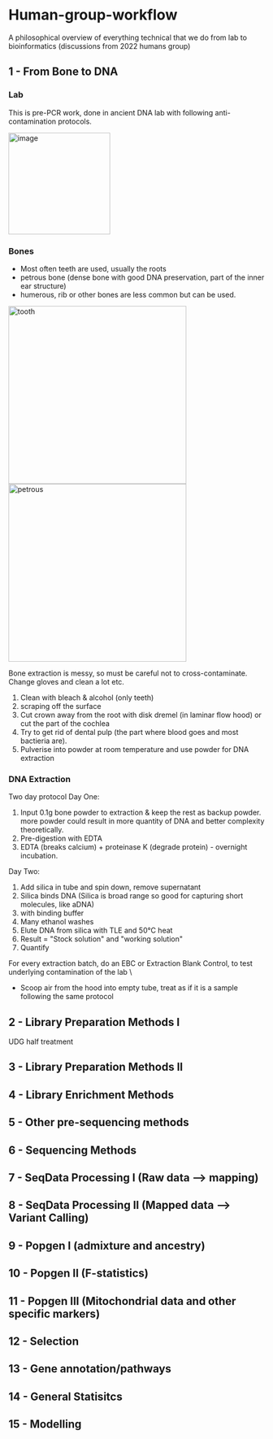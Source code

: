 # Human-group-workflow
A philosophical overview of everything technical that we do from lab to bioinformatics (discussions from 2022 humans group)

## 1 - From Bone to DNA
### Lab
This is pre-PCR work, done in ancient DNA lab with following anti-contamination protocols.

<img width="200" alt="image" src="https://user-images.githubusercontent.com/78726635/150440157-78745565-d057-449b-bc4e-3a72c987af44.png">

### Bones
- Most often teeth are used, usually the roots
- petrous bone (dense bone with good DNA preservation, part of the inner ear structure) 
- humerous, rib or other bones are less common but can be used.

<img height="350" alt="tooth" src="https://user-images.githubusercontent.com/78726635/150442139-0fc1f26f-d41b-4b74-bb40-6c22d14193d3.png"> <img height="350" alt="petrous" src="https://user-images.githubusercontent.com/78726635/150442000-eda707b9-cade-43f6-9e15-a9519b97e625.jpg">


Bone extraction is messy, so must be careful not to cross-contaminate. Change gloves and clean a lot etc. 

1. Clean with bleach & alcohol (only teeth)
2. scraping off the surface
3. Cut crown away from the root with disk dremel (in laminar flow hood) or cut the part of the cochlea 
4. Try to get rid of dental pulp (the part where blood goes and most bactieria are). 
5. Pulverise into powder at room temperature and use powder for DNA extraction


### DNA Extraction 
Two day protocol
Day One:
1. Input 0.1g bone powder to extraction & keep the rest as backup powder. more powder could result in more quantity of DNA and better complexity theoretically.
2. Pre-digestion with EDTA 
3. EDTA (breaks calcium) + proteinase K (degrade protein) - overnight incubation.

Day Two:
1. Add silica in tube and spin down, remove supernatant 
2. Silica binds DNA (Silica is broad range so good for capturing short molecules, like aDNA)
3.  with binding buffer
4. Many ethanol washes
5. Elute DNA from silica with TLE and 50°C heat
6. Result = "Stock solution" and "working solution"
7. Quantify

For every extraction batch, do an EBC or Extraction Blank Control, to test underlying contamination of the lab \
- Scoop air from the hood into empty tube, treat as if it is a sample following the same protocol

## 2 - Library Preparation Methods I

UDG half treatment

## 3 - Library Preparation Methods II

## 4 - Library Enrichment Methods

## 5 - Other pre-sequencing methods 

## 6 - Sequencing Methods

## 7 - SeqData Processing I (Raw data --> mapping)

## 8 - SeqData Processing II (Mapped data --> Variant Calling)

## 9 - Popgen I (admixture and ancestry)

## 10 - Popgen II (F-statistics)

## 11 - Popgen III (Mitochondrial data and other specific markers)

## 12 - Selection

## 13 - Gene annotation/pathways

## 14 - General Statisitcs

## 15 - Modelling


